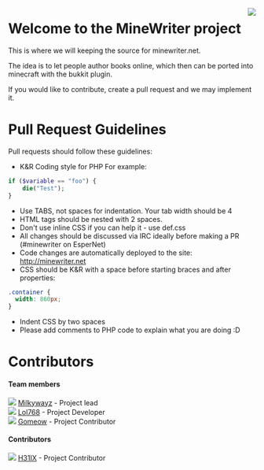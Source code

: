 <p style = "float: right"><a href = "http://minewriter.net"><img src = "http://minewriter.net./img/logo.png" align = "right" style = "display: inline"/></a></p>

Welcome to the MineWriter project
====================

This is where we will keeping the source for minewriter.net.

The idea is to let people author books online, which then can be ported into minecraft with the bukkit plugin. 

If you would like to contribute, create a pull request and we may implement it.

Pull Request Guidelines
====================
Pull requests should follow these guidelines:

* K&R Coding style for PHP
For example:

````php
if ($variable == "foo") {
	die("Test");
}
````
* Use TABS, not spaces for indentation. Your tab width should be 4
* HTML tags should be nested with 2 spaces.
* Don't use inline CSS if you can help it - use def.css
* All changes should be discussed via IRC ideally before making a PR (#minewriter on EsperNet)
* Code changes are automatically deployed to the site: http://minewriter.net
* CSS should be K&R with a space before starting braces and after properties:

````css
.container {
  width: 860px; 
}
````
* Indent CSS by two spaces
* Please add comments to PHP code to explain what you are doing :D

Contributors
====================
<h4>Team members</h3>
<a href="https://github.com/milkywayz"><img src = "http://forums.bukkit.org/data/avatars/s/90595/90595764.jpg?1351914681" /></a> <a href="https://github.com/milkywayz">Milkywayz</a> - Project lead<br />
<a href="https://github.com/lol768"><img src = "http://forums.bukkit.org/data/avatars/s/90686/90686461.jpg?1354215989" /></a> <a href="https://github.com/lol768">Lol768</a> - Project Developer<br />
<a href="https://github.com/gomeow"><img src = "http://forums.bukkit.org/data/avatars/s/90728/90728305.jpg?1354849565" /></a> <a href="https://github.com/gomeow">Gomeow</a> - Project Contributor<br />
<h4>Contributors</h3>
<a href="https://github.com/h31ix"><img src = "http://www.gravatar.com/avatar/a59a454531fd2f169c1cebf382f9c577.jpg?s=48&d=http%3A%2F%2Fforums.bukkit.org%2Fstyles%2Fflexile%2Fxenforo%2Favatars%2Favatar_male_s.png" /></a> <a href="https://github.com/h31ix">H31IX</a> - Project Contributor        
